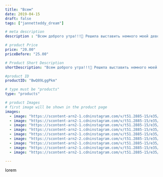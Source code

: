 ```yaml
---
title: "Всем"
date: 2019-04-15
draft: false
tags: ["jannetteddy_dream"]

# meta description
description : "Всем доброго утра!!!🤗 Решила выставить немного моей девочки, вчера прогулялись по улочкам старого города 🇬🇷 и сделали немного фото😉 #моявесна #ретимно #греция #"

# product Price
price: "20.00"
priceBefore: "25.00"

# Product Short Description
shortDescription: "Всем доброго утра!!!🤗 Решила выставить немного моей девочки, вчера прогулялись по улочкам старого города 🇬🇷 и сделали немного фото😉 #моявесна #ретимно #греция #крит #ручнаяработа #своимируками #хендмейд #тедди #теддимишка #мишкатедди #мишкитедди #teddybear #teddy #handmade"

#product ID
productID: "BwQ89LggPkm"

# type must be "products"
type: "products"

# product Images
# first image will be shown in the product page
images:
  - image: "https://scontent-arn2-1.cdninstagram.com/v/t51.2885-15/e35/56191711_2863592143917813_3773584279585151788_n.jpg?_nc_ht=scontent-arn2-1.cdninstagram.com&_nc_cat=109&_nc_ohc=tRRrCN8JCPgAX_89-A7&se=7&tp=1&oh=defe64829ca59b0863940a33010f1080&oe=605D6811&ig_cache_key=MjAyMjM4NDMxNTAzNTM5NTQ1Nw%3D%3D.2"
  - image: "https://scontent-arn2-1.cdninstagram.com/v/t51.2885-15/e35/57216897_2413010825398138_6189184761397917852_n.jpg?_nc_ht=scontent-arn2-1.cdninstagram.com&_nc_cat=110&_nc_ohc=aPqcOJcCBBgAX_cFaCd&se=7&tp=1&oh=1cd06b8a2543837b1784e9454e13b409&oe=605D5678&ig_cache_key=MjAyMjM4NDMxNTA2OTA0MDk5NQ%3D%3D.2"
  - image: "https://scontent-arn2-1.cdninstagram.com/v/t51.2885-15/e35/56990429_568126263699657_4305123632306737495_n.jpg?_nc_ht=scontent-arn2-1.cdninstagram.com&_nc_cat=109&_nc_ohc=RsZw5qrlUrQAX9SAnQN&se=7&tp=1&oh=0cb8a77e106c47d1faf54ca6dc6d0d59&oe=605B6609&ig_cache_key=MjAyMjM4NDMxNTA4NTY4MDU4Ng%3D%3D.2"
  - image: "https://scontent-arn2-1.cdninstagram.com/v/t51.2885-15/e35/56197340_412658039549050_1111696365150817650_n.jpg?_nc_ht=scontent-arn2-1.cdninstagram.com&_nc_cat=110&_nc_ohc=HSzl2ayy3nQAX_AVf0t&se=7&tp=1&oh=b68d05a502765af1d3950051f4d3ac93&oe=605B13BE&ig_cache_key=MjAyMjM4NDMxNTA1MjE3ODU3OQ%3D%3D.2"
  - image: "https://scontent-arn2-1.cdninstagram.com/v/t51.2885-15/e35/56264462_281379392786733_4426070769733323091_n.jpg?_nc_ht=scontent-arn2-1.cdninstagram.com&_nc_cat=109&_nc_ohc=DaNn6ErapEUAX88SjTP&se=7&tp=1&oh=deb88ce388725964c82bbd7f1e1c8f6a&oe=605B44F8&ig_cache_key=MjAyMjM4NDMxNTA0MzgwNDAzNg%3D%3D.2"
  - image: "https://scontent-arn2-2.cdninstagram.com/v/t51.2885-15/e35/55764841_356607428544812_958177796403888772_n.jpg?_nc_ht=scontent-arn2-2.cdninstagram.com&_nc_cat=108&_nc_ohc=z_9AJajjyHsAX9KyZDQ&se=7&tp=1&oh=1adf8723e896c1f2f7c349ff5a93aa49&oe=605BAC41&ig_cache_key=MjAyMjM4NDMxNTA1MjE2NzkyMA%3D%3D.2"
  - image: "https://scontent-arn2-1.cdninstagram.com/v/t51.2885-15/e35/56622644_395958810985146_7083025035429481723_n.jpg?_nc_ht=scontent-arn2-1.cdninstagram.com&_nc_cat=106&_nc_ohc=VvGSEQkTOyAAX8CE6eu&se=7&tp=1&oh=aa702ce5c0ab31683162184bf4460953&oe=605C775D&ig_cache_key=MjAyMjM4NDMxNTA3NzQ2NTgwNw%3D%3D.2"
  - image: "https://scontent-arn2-1.cdninstagram.com/v/t51.2885-15/e35/56614184_407958349751139_4296178990685474365_n.jpg?_nc_ht=scontent-arn2-1.cdninstagram.com&_nc_cat=103&_nc_ohc=Qpz6RyajtpMAX-U44xg&se=7&tp=1&oh=5614fecb88a1b78e87002801fe36e1a3&oe=605DBB14&ig_cache_key=MjAyMjM4NDMxNTA4NTcwODU3MQ%3D%3D.2"
  - image: "https://scontent-arn2-1.cdninstagram.com/v/t51.2885-15/e35/56686092_127987761631078_2129677450777880633_n.jpg?_nc_ht=scontent-arn2-1.cdninstagram.com&_nc_cat=110&_nc_ohc=Cp8qnlIeXiwAX_O3r9p&se=7&tp=1&oh=f7f004e045d7c83f16aae990e38029c5&oe=605B3EB5&ig_cache_key=MjAyMjM4NDMxNTA2MDU0NTY5OQ%3D%3D.2"

---
```

lorem

